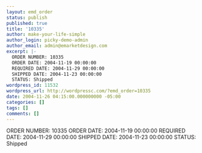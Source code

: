 ```yaml
---
layout: emd_order
status: publish
published: true
title: '10335'
author: make-your-life-simple
author_login: picky-demo-admin
author_email: admin@emarketdesign.com
excerpt: |-
  ORDER NUMBER: 10335
  ORDER DATE: 2004-11-19 00:00:00
  REQUIRED DATE: 2004-11-29 00:00:00
  SHIPPED DATE: 2004-11-23 00:00:00
  STATUS: Shipped
wordpress_id: 11532
wordpress_url: http://wordpressc.com/?emd_order=10335
date: 2004-11-26 04:15:00.000000000 -05:00
categories: []
tags: []
comments: []
---
```

ORDER NUMBER: 10335
ORDER DATE: 2004-11-19 00:00:00
REQUIRED DATE: 2004-11-29 00:00:00
SHIPPED DATE: 2004-11-23 00:00:00
STATUS: Shipped
